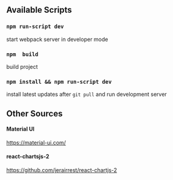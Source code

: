 

## Available Scripts


### `npm run-script dev` 
start webpack server in developer mode

### `npm  build` 
build project
 
### `npm install && npm run-script dev`
install latest updates after `git pull` and run development server

 
## Other Sources
####  Material UI 
https://material-ui.com/
####  react-chartsjs-2
https://github.com/jerairrest/react-chartjs-2 
